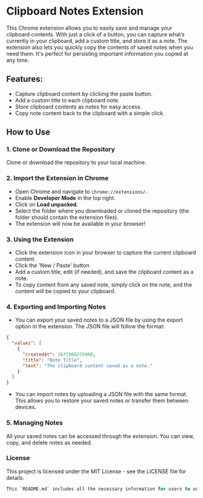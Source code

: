 # Clipboard Notes Extension

This Chrome extension allows you to easily save and manage your clipboard contents. With just a click of a button, you can capture what’s currently in your clipboard, add a custom title, and store it as a note. The extension also lets you quickly copy the contents of saved notes when you need them. It's perfect for persisting important information you copied at any time.

## Features:
- Capture clipboard content by clicking the paste button.
- Add a custom title to each clipboard note.
- Store clipboard contents as notes for easy access.
- Copy note content back to the clipboard with a simple click.

## How to Use

### 1. Clone or Download the Repository
Clone or download the repository to your local machine.

### 2. Import the Extension in Chrome
- Open Chrome and navigate to `chrome://extensions/`.
- Enable **Developer Mode** in the top right.
- Click on **Load unpacked**.
- Select the folder where you downloaded or cloned the repository (the folder should contain the extension files).
- The extension will now be available in your browser!

### 3. Using the Extension
- Click the extension icon in your browser to capture the current clipboard content.
- Click the 'New / Paste' button
- Add a custom title, edit (if needed), and save the clipboard content as a note.
- To copy content from any saved note, simply click on the note, and the content will be copied to your clipboard.

### 4. Exporting and Importing Notes
- You can export your saved notes to a JSON file by using the export option in the extension. The JSON file will follow the format:
``` json
{
  "values": [
    {
      "createdAt": 1677988235000,
      "title": "Note Title",
      "text": "The clipboard content saved as a note."
    }
  ]
}
```
- You can import notes by uploading a JSON file with the same format. This allows you to restore your saved notes or transfer them between devices.

### 5. Managing Notes
All your saved notes can be accessed through the extension. You can view, copy, and delete notes as needed.

### License
This project is licensed under the MIT License - see the LICENSE file for details.

``` vb
This `README.md` includes all the necessary information for users to understand how to install and use the extension, along with features like exporting and importing notes. Let me know if you need anything else!
```
